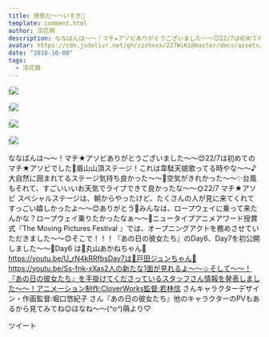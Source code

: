 ```yaml
---
title: 徳島だ〜〜いすき💓
template: comment.html
author: 涼花萌
description: ななばんは〜〜！マチ★アソビありがとうございました〜〜😊22/7は初めてのマチ★アソビでした💓眉山山頂ステージ！これは韋駄天娘歌ってる時やな〜〜♪大自然に囲まれてるステージ気持ち良かった〜〜🗻空気がきれかっ...
avatar: https://cdn.jsdelivr.net/gh/zzzhxxx/227WiKi@master/docs/assets/photo/avatar/moe.jpg
date: "2018-10-08"
tags:
  - 涼花萌
---
```


!![](https://cdn.jsdelivr.net/gh/227WiKi/227WiKi-image@master/blog-image/moe-2018-10-08_1.jpg)

!![](https://cdn.jsdelivr.net/gh/227WiKi/227WiKi-image@master/blog-image/moe-2018-10-08_2.jpg)

!![](https://cdn.jsdelivr.net/gh/227WiKi/227WiKi-image@master/blog-image/moe-2018-10-08_3.jpg)

!![](https://cdn.jsdelivr.net/gh/227WiKi/227WiKi-image@master/blog-image/moe-2018-10-08_4.jpg)


ななばんは〜〜！マチ★アソビありがとうございました〜〜😊22/7は初めてのマチ★アソビでした💓眉山山頂ステージ！これは韋駄天娘歌ってる時やな〜〜♪大自然に囲まれてるステージ気持ち良かった〜〜🗻空気がきれかった〜〜✨台風もそれて、すごいいいお天気でライブできて良かったな〜〜🌞22/7 マチ★アソビ スペシャルステージは、朝からやったけど、たくさんの人が見に来てくれてすっごい嬉しかったよ〜〜😊ありがとう💓みんなは、ロープウェイに乗って来たんかな？ロープウェイ乗りたかったなぁ〜〜🙈ニュータイプアニメアワード授賞式『The Moving Pictures Festival 』では、オープニングアクトを務めさせていただきました〜〜😊そこで！！！『あの日の彼女たち』のDay6、Day7を初公開しました〜〜🎉Day6 は💜丸山あかねちゃん💜https://youtu.be/U_rN4kRRfbsDay7は💛戸田ジュンちゃん💛https://youtu.be/Ss-fnk-xXas2人の新たな1面が見れるよ〜〜☺️そして〜〜！『あの日の彼女たち』を手掛けてくださっているスタッフさん情報を発表しました〜〜！アニメーション制作:CloverWorks監督:若林信 さんキャラクターデザイン・作画監督:堀口悠紀子 さん『あの日の彼女たち』他のキャラクターのPVもあるから見てみてね😉ほなね〜〜(*^o^*)萌より♡


ツイート



